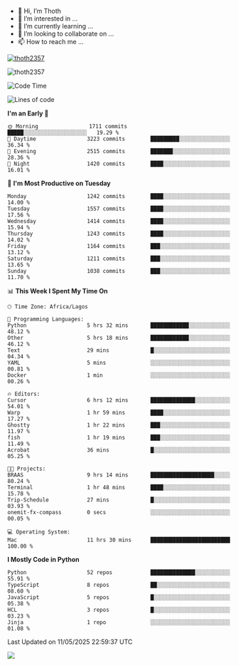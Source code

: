 <!---
thoth2357/thoth2357 is a ✨ special ✨ repository because its `README.md` (this file) appears on your GitHub profile.
You can click the Preview link to take a look at your changes.
--->

- 👋 Hi, I’m Thoth
- 👀 I’m interested in ...
- 🌱 I’m currently learning ...
- 💞️ I’m looking to collaborate on ...
- 📫 How to reach me ...


<p align="left"> <a href="https://github.com/ryo-ma/github-profile-trophy"><img src="https://github-profile-trophy.vercel.app/?username=thoth2357&theme=gruvbox&no-bg=true&no-frame=false&title=MultiLanguage,Commits,Repositories,Stars,Followers,PullRequest,Reviews,Issues" alt="thoth2357" /></a> </p>

<p align="left"> <img src="https://komarev.com/ghpvc/?username=thoth2357&label=Profile%20views&color=0e75b6&style=flat" alt="thoth2357" /> </p>

<!--START_SECTION:waka-->
![Code Time](http://img.shields.io/badge/Code%20Time-3%2C403%20hrs%206%20mins-blue)

![Lines of code](https://img.shields.io/badge/From%20Hello%20World%20I%27ve%20Written-31.1%20million%20lines%20of%20code-blue)

**I'm an Early 🐤** 

```text
🌞 Morning                1711 commits        █████░░░░░░░░░░░░░░░░░░░░   19.29 % 
🌆 Daytime                3223 commits        █████████░░░░░░░░░░░░░░░░   36.34 % 
🌃 Evening                2515 commits        ███████░░░░░░░░░░░░░░░░░░   28.36 % 
🌙 Night                  1420 commits        ████░░░░░░░░░░░░░░░░░░░░░   16.01 % 
```
📅 **I'm Most Productive on Tuesday** 

```text
Monday                   1242 commits        ████░░░░░░░░░░░░░░░░░░░░░   14.00 % 
Tuesday                  1557 commits        ████░░░░░░░░░░░░░░░░░░░░░   17.56 % 
Wednesday                1414 commits        ████░░░░░░░░░░░░░░░░░░░░░   15.94 % 
Thursday                 1243 commits        ████░░░░░░░░░░░░░░░░░░░░░   14.02 % 
Friday                   1164 commits        ███░░░░░░░░░░░░░░░░░░░░░░   13.12 % 
Saturday                 1211 commits        ███░░░░░░░░░░░░░░░░░░░░░░   13.65 % 
Sunday                   1038 commits        ███░░░░░░░░░░░░░░░░░░░░░░   11.70 % 
```


📊 **This Week I Spent My Time On** 

```text
🕑︎ Time Zone: Africa/Lagos

💬 Programming Languages: 
Python                   5 hrs 32 mins       ████████████░░░░░░░░░░░░░   48.12 % 
Other                    5 hrs 18 mins       ████████████░░░░░░░░░░░░░   46.12 % 
Text                     29 mins             █░░░░░░░░░░░░░░░░░░░░░░░░   04.34 % 
YAML                     5 mins              ░░░░░░░░░░░░░░░░░░░░░░░░░   00.81 % 
Docker                   1 min               ░░░░░░░░░░░░░░░░░░░░░░░░░   00.26 % 

🔥 Editors: 
Cursor                   6 hrs 12 mins       ██████████████░░░░░░░░░░░   54.01 % 
Warp                     1 hr 59 mins        ████░░░░░░░░░░░░░░░░░░░░░   17.27 % 
Ghostty                  1 hr 22 mins        ███░░░░░░░░░░░░░░░░░░░░░░   11.97 % 
fish                     1 hr 19 mins        ███░░░░░░░░░░░░░░░░░░░░░░   11.49 % 
Acrobat                  36 mins             █░░░░░░░░░░░░░░░░░░░░░░░░   05.25 % 

🐱‍💻 Projects: 
BRAAS                    9 hrs 14 mins       ████████████████████░░░░░   80.24 % 
Terminal                 1 hr 48 mins        ████░░░░░░░░░░░░░░░░░░░░░   15.78 % 
Trip-Schedule            27 mins             █░░░░░░░░░░░░░░░░░░░░░░░░   03.93 % 
onemit-fx-compass        0 secs              ░░░░░░░░░░░░░░░░░░░░░░░░░   00.05 % 

💻 Operating System: 
Mac                      11 hrs 30 mins      █████████████████████████   100.00 % 
```

**I Mostly Code in Python** 

```text
Python                   52 repos            ██████████████░░░░░░░░░░░   55.91 % 
TypeScript               8 repos             ██░░░░░░░░░░░░░░░░░░░░░░░   08.60 % 
JavaScript               5 repos             █░░░░░░░░░░░░░░░░░░░░░░░░   05.38 % 
HCL                      3 repos             █░░░░░░░░░░░░░░░░░░░░░░░░   03.23 % 
Jinja                    1 repo              ░░░░░░░░░░░░░░░░░░░░░░░░░   01.08 % 
```




 Last Updated on 11/05/2025 22:59:37 UTC
<!--END_SECTION:waka-->
<!--![](http://github-profile-summary-cards.vercel.app/api/cards/profile-details?username=thoth2357&theme=2077)

![](http://github-profile-summary-cards.vercel.app/api/cards/stats?username=thoth2357&theme=2077)![](http://github-profile-summary-cards.vercel.app/api/cards/productive-time?username=thoth2357&theme=2077&utcOffset=8) -->
<img src="https://t.bkit.co/w_6789c39040b80.gif" />
